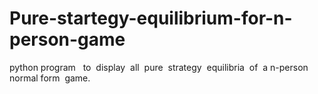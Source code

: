 # Pure-startegy-equilibrium-for-n-person-game
python program ​ ​ to​ ​ display​ ​ all​​ ​ pure​ ​ strategy​ ​ equilibria​ ​ of​ ​ a ​ ​ n-person​ ​ normal
form​ ​ game.
